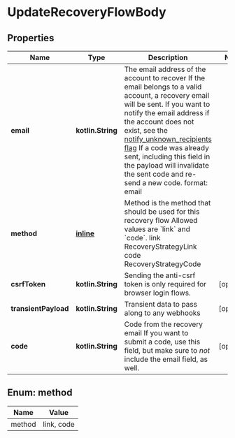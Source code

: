 
# UpdateRecoveryFlowBody

## Properties
| Name | Type | Description | Notes |
| ------------ | ------------- | ------------- | ------------- |
| **email** | **kotlin.String** | The email address of the account to recover  If the email belongs to a valid account, a recovery email will be sent.  If you want to notify the email address if the account does not exist, see the [notify_unknown_recipients flag](https://www.ory.sh/docs/kratos/self-service/flows/account-recovery-password-reset#attempted-recovery-notifications)  If a code was already sent, including this field in the payload will invalidate the sent code and re-send a new code.  format: email |  |
| **method** | [**inline**](#Method) | Method is the method that should be used for this recovery flow  Allowed values are &#x60;link&#x60; and &#x60;code&#x60;. link RecoveryStrategyLink code RecoveryStrategyCode |  |
| **csrfToken** | **kotlin.String** | Sending the anti-csrf token is only required for browser login flows. |  [optional] |
| **transientPayload** | **kotlin.String** | Transient data to pass along to any webhooks |  [optional] |
| **code** | **kotlin.String** | Code from the recovery email  If you want to submit a code, use this field, but make sure to _not_ include the email field, as well. |  [optional] |


<a id="Method"></a>
## Enum: method
| Name | Value |
| ---- | ----- |
| method | link, code |




